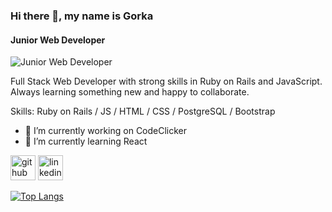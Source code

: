 ### Hi there 👋, my name is Gorka
#### Junior Web Developer
![Junior Web Developer](https://res.cloudinary.com/dgqqot40q/image/upload/v1689152492/banner_kpjczg.png)

Full Stack Web Developer with strong skills in Ruby on Rails and JavaScript.
Always learning something new and happy to collaborate.

Skills: Ruby on Rails / JS / HTML / CSS / PostgreSQL / Bootstrap

- 🔭 I’m currently working on CodeClicker 
- 🌱 I’m currently learning React 


[<img src='https://cdn.jsdelivr.net/npm/simple-icons@3.0.1/icons/github.svg' alt='github' height='40'>](https://github.com/GorkaEchavarri)  [<img src='https://cdn.jsdelivr.net/npm/simple-icons@3.0.1/icons/linkedin.svg' alt='linkedin' height='40'>](https://www.linkedin.com/in/https://www.linkedin.com/in/gorka-echavarri//)  

[![Top Langs](https://github-readme-stats.vercel.app/api/top-langs/?username=GorkaEchavarri)](https://github.com/anuraghazra/github-readme-stats)


